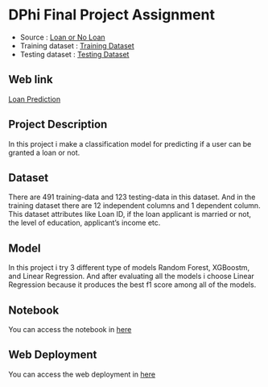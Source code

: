 # DPhi Final Project Assignment

-  Source            : [Loan or No Loan](https://dphi.tech/practice/challenge/54#data)
-  Training dataset  : [Training Dataset](https://raw.githubusercontent.com/dphi-official/Datasets/master/Loan_Data/loan_train.csv)
-  Testing dataset   : [Testing Dataset](https://raw.githubusercontent.com/dphi-official/Datasets/master/Loan_Data/loan_test.csv)

## Web link

[Loan Prediction](https://dphiloanmodel.herokuapp.com/)

## Project Description

In this project i make a classification model for predicting if a user can be granted a loan or not. 

## Dataset

There are 491 training-data and 123 testing-data in this dataset. And in the training dataset there are 12 independent columns and 1 dependent column. This dataset attributes like Loan ID, if the loan applicant is married or not, the level of education, applicant’s income etc. 

## Model

In this project i try 3 different type of models Random Forest, XGBoostm, and Linear Regression. And after evaluating all the models i choose Linear Regression because it produces the best f1 score among all of the models.

## Notebook

You can access the notebook in [here](Notebook/DPhi_Assignment_3_Loan.ipynb)

## Web Deployment

You can access the web deployment in [here](templates/index.html)
